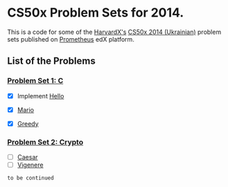 # CS50x Problem Sets for 2014.

This is a code for some of the [HarvardX's](https://www.edx.org/school/harvardx) [CS50x 2014 (Ukrainian)](https://courses.prometheus.org.ua/courses/Prometheus/CS50/2016_T1/about) problem sets published on [Prometheus](https://prometheus.org.ua/) edX platform.



## List of the Problems

### [Problem Set 1: C](https://cdn.cs50.net/2014/x/psets/1/pset1/pset1.html)

  * [x] Implement [Hello](https://cdn.cs50.net/2014/x/psets/1/pset1/pset1.html#_hello_world)
  * [x] [Mario](https://cdn.cs50.net/2014/x/psets/1/pset1/pset1.html#_itsa_mario)
  * [x] [Greedy](https://cdn.cs50.net/2014/x/psets/1/pset1/pset1.html#_time_for_change)


### [Problem Set 2: Crypto](https://cdn.cs50.net/2014/x/psets/2/pset2/pset2.html)

  * [ ] [Caesar](https://cdn.cs50.net/2014/x/psets/2/pset2/pset2.html#_hail_caesar)
  * [ ] [Vigenere](https://cdn.cs50.net/2014/x/psets/2/pset2/pset2.html#_parlez_vous_fran_ais)

`to be continued`
